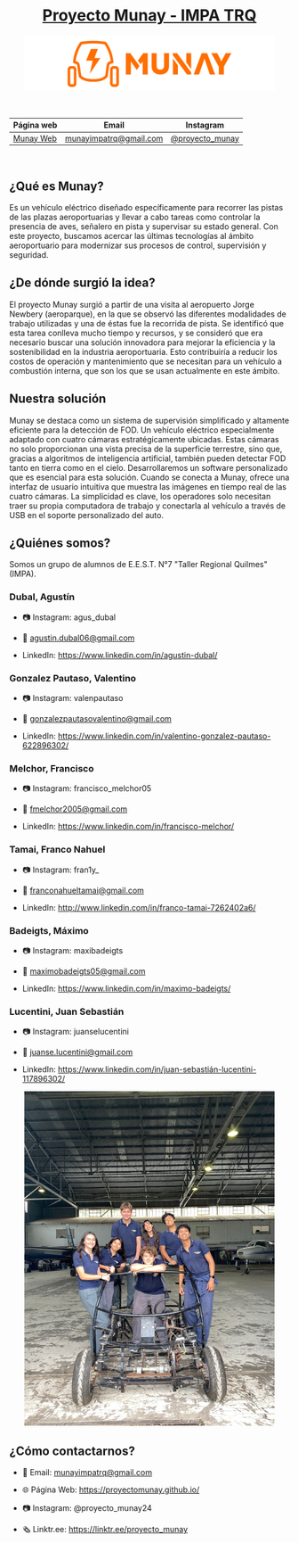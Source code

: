 <div align="center">

# [Proyecto Munay - IMPA TRQ](https://www.instagram.com/proyecto_munay24/)

<img src="/imagenes/munay logo-02 (1)1.png" height="100" width="450" />

&nbsp;

| Página web | Email | Instagram |
|------------|-------|-----------|
|[Munay Web](https://proyectomunay.github.io/)|munayimpatrq@gmail.com|[@proyecto_munay](https://www.instagram.com/proyecto_munay24/)|

&nbsp;

</div>

## ¿Qué es Munay?
Es un vehículo eléctrico diseñado específicamente para recorrer las pistas de las plazas aeroportuarias y llevar a cabo tareas como controlar la presencia de aves, señalero en pista y supervisar su estado general. Con este proyecto, buscamos acercar las últimas tecnologías al ámbito aeroportuario para modernizar sus procesos de control, supervisión y seguridad.

## ¿De dónde surgió la idea?
El proyecto Munay surgió a partir de una visita al aeropuerto Jorge Newbery (aeroparque), en la que se observó las diferentes modalidades de trabajo utilizadas y una de éstas fue la recorrida de pista. Se identificó que esta tarea conlleva mucho tiempo y recursos, y se consideró que era necesario buscar una solución innovadora para mejorar la eficiencia y la sostenibilidad en la industria aeroportuaria. Esto contribuiría a reducir los costos de operación y mantenimiento que se necesitan para un vehículo a combustión interna, que son los que se usan actualmente en este ámbito.

## Nuestra solución
Munay se destaca como un sistema de supervisión simplificado y altamente eficiente para la detección de FOD. Un vehículo eléctrico especialmente adaptado con cuatro cámaras estratégicamente ubicadas. Estas cámaras no solo proporcionan una vista precisa de la superficie terrestre, sino que, gracias a algoritmos de inteligencia artificial, también pueden detectar FOD tanto en tierra como en el cielo. Desarrollaremos un software personalizado que es esencial para esta solución. Cuando se conecta a Munay, ofrece una interfaz de usuario intuitiva que muestra las imágenes en tiempo real de las cuatro cámaras. La simplicidad es clave, los operadores solo necesitan traer su propia computadora de trabajo y conectarla al vehículo a través de USB en el soporte personalizado del auto.


## ¿Quiénes somos?

Somos un grupo de alumnos de E.E.S.T. N°7 "Taller Regional Quilmes" (IMPA).

### Dubal, Agustín
* 📷 Instagram: agus_dubal

* 📧 agustin.dubal06@gmail.com

* LinkedIn: https://www.linkedin.com/in/agustin-dubal/

### Gonzalez Pautaso, Valentino
* 📷 Instagram: valenpautaso

* 📧 gonzalezpautasovalentino@gmail.com
  
* LinkedIn: https://www.linkedin.com/in/valentino-gonzalez-pautaso-622896302/

### Melchor, Francisco
* 📷 Instagram: francisco_melchor05

* 📧 fmelchor2005@gmail.com

* LinkedIn: https://www.linkedin.com/in/francisco-melchor/

### Tamai, Franco Nahuel
* 📷 Instagram: fran1y_

* 📧 franconahueltamai@gmail.com

* LinkedIn: http://www.linkedin.com/in/franco-tamai-7262402a6/

### Badeigts, Máximo
* 📷 Instagram: maxibadeigts

* 📧 maximobadeigts05@gmail.com
  
* LinkedIn: https://www.linkedin.com/in/maximo-badeigts/

### Lucentini, Juan Sebastián
* 📷 Instagram: juanselucentini

* 📧 juanse.lucentini@gmail.com

* LinkedIn: https://www.linkedin.com/in/juan-sebastián-lucentini-117896302/


<div align="center">

<img src="/imagenes/fotogrupal_munay.jpg" width="450"/>

</div>

## ¿Cómo contactarnos?

* 📧 Email: munayimpatrq@gmail.com

* 🌐 Página Web: https://proyectomunay.github.io/

* 📷 Instagram: @proyecto_munay24

* 🗞️ Linktr.ee: https://linktr.ee/proyecto_munay
